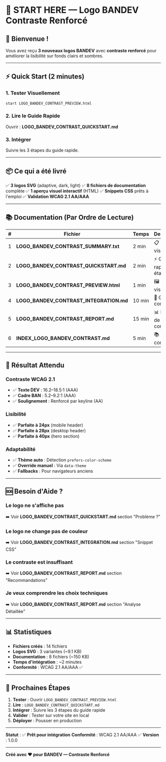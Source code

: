 # 🚀 START HERE — Logo BANDEV Contraste Renforcé

## 👋 Bienvenue !

Vous avez reçu **3 nouveaux logos BANDEV** avec **contraste renforcé** pour améliorer la lisibilité sur fonds clairs et sombres.

---

## ⚡ Quick Start (2 minutes)

### 1. Tester Visuellement
```bash
start LOGO_BANDEV_CONTRAST_PREVIEW.html
```

### 2. Lire le Guide Rapide
Ouvrir : **LOGO_BANDEV_CONTRAST_QUICKSTART.md**

### 3. Intégrer
Suivre les 3 étapes du guide rapide.

---

## 📦 Ce qui a été livré

✅ **3 logos SVG** (adaptive, dark, light)
✅ **8 fichiers de documentation** complète
✅ **1 aperçu visuel interactif** (HTML)
✅ **Snippets CSS** prêts à l'emploi
✅ **Validation WCAG 2.1 AA/AAA**

---

## 📚 Documentation (Par Ordre de Lecture)

| # | Fichier | Temps | Description |
|---|---------|-------|-------------|
| 1 | **LOGO_BANDEV_CONTRAST_SUMMARY.txt** | 2 min | 📋 Résumé visuel ASCII |
| 2 | **LOGO_BANDEV_CONTRAST_QUICKSTART.md** | 2 min | ⚡ Guide rapide (3 étapes) |
| 3 | **LOGO_BANDEV_CONTRAST_PREVIEW.html** | 1 min | 🖼️ Aperçu visuel |
| 4 | **LOGO_BANDEV_CONTRAST_INTEGRATION.md** | 10 min | 📘 Guide complet |
| 5 | **LOGO_BANDEV_CONTRAST_REPORT.md** | 15 min | 📊 Rapport de contraste |
| 6 | **INDEX_LOGO_BANDEV_CONTRAST.md** | 5 min | 📚 Index complet |

---

## 🎯 Résultat Attendu

### Contraste WCAG 2.1
- ✅ **Texte DEV** : 16.2–18.5:1 (AAA)
- ✅ **Cadre BAN** : 5.2–9.2:1 (AAA)
- ✅ **Soulignement** : Renforcé par keyline (AA)

### Lisibilité
- ✅ **Parfaite à 24px** (mobile header)
- ✅ **Parfaite à 28px** (desktop header)
- ✅ **Parfaite à 40px** (hero section)

### Adaptabilité
- ✅ **Thème auto** : Détection `prefers-color-scheme`
- ✅ **Override manuel** : Via `data-theme`
- ✅ **Fallbacks** : Pour navigateurs anciens

---

## 🆘 Besoin d'Aide ?

### Le logo ne s'affiche pas
➡️ Voir **LOGO_BANDEV_CONTRAST_QUICKSTART.md** section "Problème ?"

### Le logo ne change pas de couleur
➡️ Voir **LOGO_BANDEV_CONTRAST_INTEGRATION.md** section "Snippet CSS"

### Le contraste est insuffisant
➡️ Voir **LOGO_BANDEV_CONTRAST_REPORT.md** section "Recommandations"

### Je veux comprendre les choix techniques
➡️ Voir **LOGO_BANDEV_CONTRAST_REPORT.md** section "Analyse Détaillée"

---

## 📊 Statistiques

- **Fichiers créés** : 14 fichiers
- **Logos SVG** : 3 variantes (~9.1 KB)
- **Documentation** : 8 fichiers (~150 KB)
- **Temps d'intégration** : ~2 minutes
- **Conformité** : WCAG 2.1 AA/AAA ✅

---

## 🎉 Prochaines Étapes

1. **Tester** : Ouvrir `LOGO_BANDEV_CONTRAST_PREVIEW.html`
2. **Lire** : `LOGO_BANDEV_CONTRAST_QUICKSTART.md`
3. **Intégrer** : Suivre les 3 étapes du guide rapide
4. **Valider** : Tester sur votre site en local
5. **Déployer** : Pousser en production

---

**Statut** : ✅ **Prêt pour intégration**
**Conformité** : WCAG 2.1 AA/AAA ✅
**Version** : 1.0.0

---

**Créé avec ❤️ pour BANDEV — Contraste Renforcé**